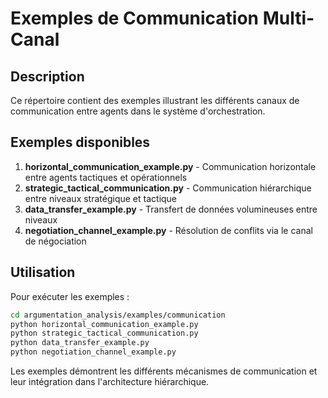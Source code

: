 # Exemples de Communication Multi-Canal

## Description
Ce répertoire contient des exemples illustrant les différents canaux de communication entre agents dans le système d'orchestration.

## Exemples disponibles
1. **horizontal_communication_example.py** - Communication horizontale entre agents tactiques et opérationnels
2. **strategic_tactical_communication.py** - Communication hiérarchique entre niveaux stratégique et tactique
3. **data_transfer_example.py** - Transfert de données volumineuses entre niveaux
4. **negotiation_channel_example.py** - Résolution de conflits via le canal de négociation

## Utilisation
Pour exécuter les exemples :
```bash
cd argumentation_analysis/examples/communication
python horizontal_communication_example.py
python strategic_tactical_communication.py
python data_transfer_example.py
python negotiation_channel_example.py
```

Les exemples démontrent les différents mécanismes de communication et leur intégration dans l'architecture hiérarchique.